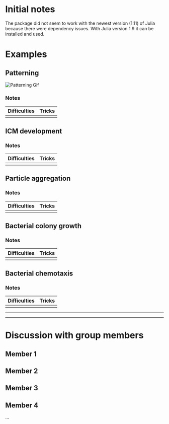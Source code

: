 # Initial notes
The package did not seem to work with the newest version (1.11) of Julia because there were dependency issues. With Julia version 1.9 it can be installed and used.


# Examples
## Patterning
![Patterning Gif](C:/Users/s361359/CellBasedModelsF1/results/patterning_example.gif)

### Notes
| Difficulties | Tricks |
| :----------- | :----- |
|   |   |

## ICM development
### Notes
| Difficulties | Tricks |
| :----------- | :----- |
|   |   |

## Particle aggregation
### Notes
| Difficulties | Tricks |
| :----------- | :----- |
|   |   |

## Bacterial colony growth
### Notes
| Difficulties | Tricks |
| :----------- | :----- |
|   |   |

## Bacterial chemotaxis
### Notes
| Difficulties | Tricks |
| :----------- | :----- |
|   |   |

---
---

# Discussion with group members
## Member 1


## Member 2


## Member 3


## Member 4
...
